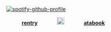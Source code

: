 [![spotify-github-profile](https://spotify-github-profile.kittinanx.com/api/view?uid=z0ocz59axjs7okg9a1ugo6j05&cover_image=true&theme=novatorem&show_offline=false&background_color=121212&interchange=false&bar_color=9f6f6f&bar_color_cover=true)](https://github.com/kittinan/spotify-github-profile)

⠀⠀⠀⠀[**rentry**](https://rentry.co/VlLTRUM)⠀⠀⠀⠀⠀<img width="20" src="https://64.media.tumblr.com/6d7b216b5a6335125e90808ebfd3aadf/2e220f9d268f7399-87/s75x75_c1/36efd6dc97938eb0553403e66b6774b73f1ef51b.gif">⠀⠀⠀⠀⠀[**atabook**](https://soulripper.atabook.org/)
